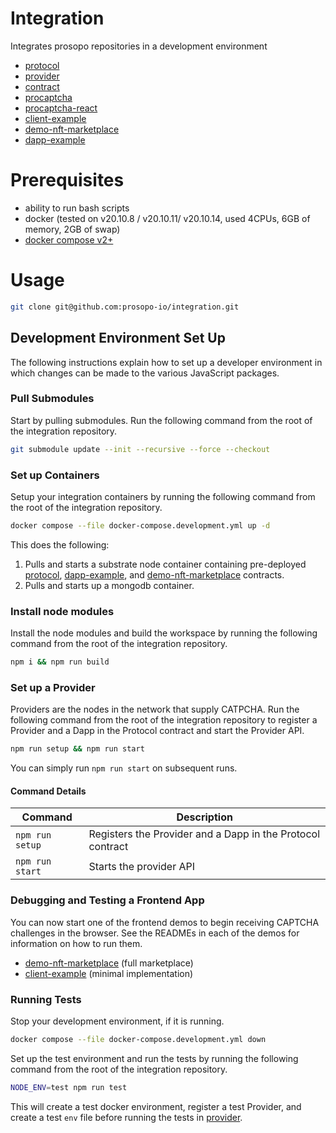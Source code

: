 # Integration
Integrates prosopo repositories in a development environment

- [protocol](https://github.com/prosopo-io/protocol/)
- [provider](https://github.com/prosopo-io/provider)
- [contract](https://github.com/prosopo-io/contract)
- [procaptcha](https://github.com/prosopo-io/procaptcha)
- [procaptcha-react](https://github.com/prosopo-io/procaptcha-react)
- [client-example](https://github.com/prosopo-io/client-example)
- [demo-nft-marketplace](https://github.com/prosopo-io/demo-nft-marketplace)
- [dapp-example](https://github.com/prosopo-io/dapp-example)

# Prerequisites
- ability to run bash scripts
- docker (tested on v20.10.8 / v20.10.11/ v20.10.14, used 4CPUs, 6GB of memory, 2GB of swap)
- [docker compose v2+](https://www.docker.com/blog/announcing-compose-v2-general-availability/)

# Usage

```bash
git clone git@github.com:prosopo-io/integration.git
````

## Development Environment Set Up

The following instructions explain how to set up a developer environment in which changes can be made to the various JavaScript packages.


### Pull Submodules

Start by pulling submodules. Run the following command from the root of the integration repository.

```bash
git submodule update --init --recursive --force --checkout
```

### Set up Containers

Setup your integration containers by running the following command from the root of the integration repository.

```bash
docker compose --file docker-compose.development.yml up -d
```

This does the following:

1. Pulls and starts a substrate node container containing pre-deployed [protocol](https://github.com/prosopo-io/protocol/), [dapp-example](https://github.com/prosopo-io/dapp-example), and [demo-nft-marketplace](https://github.com/prosopo-io/demo-nft-marketplace) contracts.
2. Pulls and starts up a mongodb container.

### Install node modules

Install the node modules and build the workspace by running the following command from the root of the integration repository.

```bash
npm i && npm run build
```

### Set up a Provider

Providers are the nodes in the network that supply CATPCHA. Run the following command from the root of the integration repository to register a Provider and a Dapp in the Protocol contract and start the Provider API.

```bash
npm run setup && npm run start
```

You can simply run `npm run start` on subsequent runs.

#### Command Details
| Command         | Description                                                |
|-----------------|------------------------------------------------------------|
| `npm run setup` | Registers the Provider and a Dapp in the Protocol contract |
| `npm run start` | Starts the provider API                                    |

### Debugging and Testing a Frontend App

You can now start one of the frontend demos to begin receiving CAPTCHA challenges in the browser. See the READMEs in each of the demos for information on how to run them.

- [demo-nft-marketplace](https://github.com/prosopo-io/demo-nft-marketplace) (full marketplace)
- [client-example](https://github.com/prosopo-io/client-example) (minimal implementation)


### Running Tests

Stop your development environment, if it is running.

```bash
docker compose --file docker-compose.development.yml down
```

Set up the test environment and run the tests by running the following command from the root of the integration repository.

```bash
NODE_ENV=test npm run test
```

This will create a test docker environment, register a test Provider, and create a test `env` file before running the tests in [provider](https://github.com/prosopo-io/provider).
